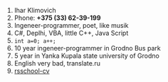 1. Ihar Klimovich 
2. Phone: **+375 (33) 62-39-199**
3. Ingeneer-programmer, poet, like musik
4. C#, Deplhi, VBA, little C++, Java Script
5. ```int a=0; a++;```
6. 10 year ingeneer-programmer in Grodno Bus park
7. 5 year in Yanka Kupala state university of Grodno
8. English very bad, translate.ru
9. [rsschool-cv](https://kleora86.github.io/rsschool-cv/cv)
